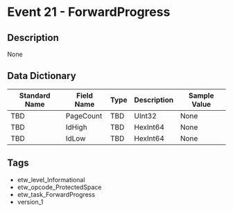 # Event 21 - ForwardProgress

## Description
None

## Data Dictionary
|Standard Name|Field Name|Type|Description|Sample Value|
|---|---|---|---|---|
|TBD|PageCount|TBD|UInt32|None|None|
|TBD|IdHigh|TBD|HexInt64|None|None|
|TBD|IdLow|TBD|HexInt64|None|None|

## Tags
* etw_level_Informational
* etw_opcode_ProtectedSpace
* etw_task_ForwardProgress
* version_1
